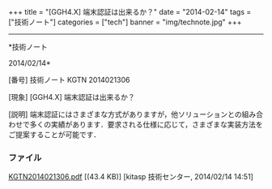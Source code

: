 ﻿+++
title = "[GGH4.X] 端末認証は出来るか？"
date = "2014-02-14"
tags = ["技術ノート"]
categories = ["tech"]
banner = "img/technote.jpg"
+++

-----------------------------------------------------------------------------------------------------------------------------

*技術ノート

2014/02/14*


[番号]
技術ノート KGTN 2014021306

[現象]
[GGH4.X] 端末認証は出来るか？

[説明]
端末認証にはさまざまな方式がありますが，他ソリューションとの組み合わせで多くの実績があります．要求される仕様に応じて，さまざまな実装方法をご提案することが可能です．


### ファイル

 
 


[KGTN2014021306.pdf](http://techreport.kitasp.net/attachments/download/1574/KGTN2014021306.pdf)
 [(43.4 KB)] [kitasp 技術センター, 2014/02/14
14:51]


 


 

